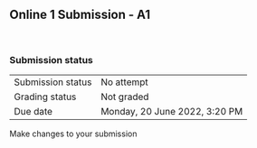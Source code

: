 <h2>Online 1 Submission - A1</h2>   

<h3>Submission status</h3><table>
<tbody><tr>
<td>Submission status</td>
<td>No attempt</td>
</tr>
<tr>
<td>Grading status</td>
<td>Not graded</td>
</tr>
<tr>
<td>Due date</td>
<td>Monday, 20 June 2022, 3:20 PM</td>
</tr>

</tbody>
</table>



Make changes to your submission



